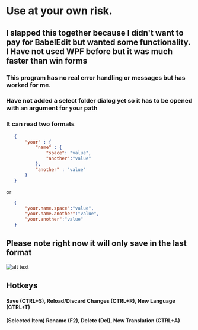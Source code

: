 
# Use at your own risk.

## I slapped this together because I didn't want to pay for BabelEdit but wanted some functionality. I Have not used WPF before but it was much faster than win forms


### This program has no real error handling or messages but has worked for me.

### Have not added a select folder dialog yet so it has to be opened with an argument for your path

### It can read two formats
```json
   {
       "your" : {
           "name" : {
               "space": "value",
               "another":"value"
           },
           "another" : "value"
       }
   }
```

or
```json
   {
       "your.name.space":"value",
       "your.name.another":"value",
       "your.another":"value"
   }
```

## Please note right now it will only save in the last format


![alt text](https://github.com/thesmallbang/JsonTranslationEditor/blob/master/JsonTranslationEditor/Assets/Images/screenshot1.png "Main Window")

## Hotkeys
#### Save (CTRL+S), Reload/Discard Changes (CTRL+R), New Language (CTRL+T)
#### (Selected Item) Rename (F2), Delete (Del), New Translation (CTRL+A)

